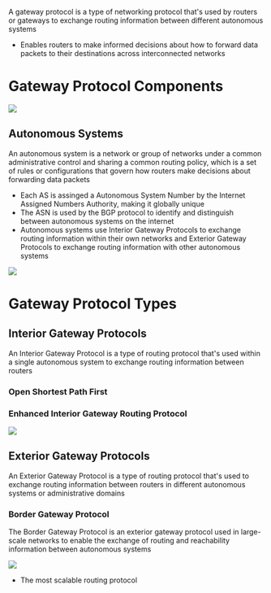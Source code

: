 A gateway protocol is a type of networking protocol that's used by routers or gateways to exchange routing information between different autonomous systems

* Enables routers to make informed decisions about how to forward data packets to their destinations across interconnected networks

# Gateway Protocol Components

![](https://github.com/JonmarCorpuz/SecondBrain/blob/main/Assets/IGP_EGP.jpg)

## Autonomous Systems

An autonomous system is a network or group of networks under a common administrative control and sharing a common routing policy, which is a set of rules or configurations that govern how routers make decisions about forwarding data packets

* Each AS is assinged a Autonomous System Number by the Internet Assigned Numbers Authority, making it globally unique
* The ASN is used by the BGP protocol to identify and distinguish between autonomous systems on the internet
* Autonomous systems use Interior Gateway Protocols to exchange routing information within their own networks and Exterior Gateway Protocols to exchange routing information with other autonomous systems

![](https://github.com/JonmarCorpuz/SecondBrain/blob/main/Assets/Whitespace.png)

# Gateway Protocol Types

## Interior Gateway Protocols

An Interior Gateway Protocol is a type of routing protocol that's used within a single autonomous system to exchange routing information between routers

### Open Shortest Path First

### Enhanced Interior Gateway Routing Protocol

![](https://github.com/JonmarCorpuz/SecondBrain/blob/main/Assets/Whitespace.png)

## Exterior Gateway Protocols

An Exterior Gateway Protocol is a type of routing protocol that's used to exchange routing information between routers in different autonomous systems or administrative domains

### Border Gateway Protocol

The Border Gateway Protocol is an exterior gateway protocol used in large-scale networks to enable the exchange of routing and reachability information between autonomous systems

![](https://github.com/JonmarCorpuz/SecondBrain/blob/main/Assets/The-Role-of-the-Area-Border-Router-ABR.png)

* The most scalable routing protocol
